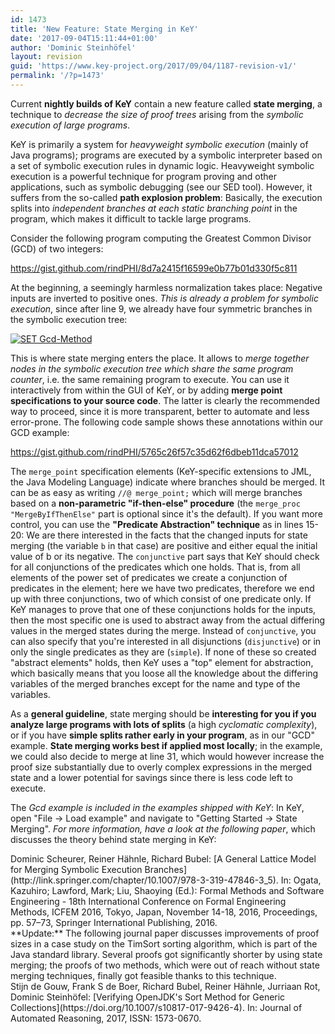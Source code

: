 ```yaml
---
id: 1473
title: 'New Feature: State Merging in KeY'
date: '2017-09-04T15:11:44+01:00'
author: 'Dominic Steinhöfel'
layout: revision
guid: 'https://www.key-project.org/2017/09/04/1187-revision-v1/'
permalink: '/?p=1473'
---
```


 Current **nightly builds of KeY** contain a new feature called **state merging**, a technique to *decrease the size of proof trees* arising from the *symbolic execution of large programs*.

 KeY is primarily a system for *heavyweight symbolic execution* (mainly of Java programs); programs are executed by a symbolic interpreter based on a set of symbolic execution rules in dynamic logic. Heavyweight symbolic execution is a powerful technique for program proving and other applications, such as symbolic debugging (see our SED tool). However, it suffers from the so-called **path explosion problem**: Basically, the execution splits into *independent branches at each static branching point* in the program, which makes it difficult to tackle large programs.

 Consider the following program computing the Greatest Common Divisor (GCD) of two integers:

 https://gist.github.com/rindPHI/8d7a2415f16599e0b77b01d330f5c811

 At the beginning, a seemingly harmless normalization takes place: Negative inputs are inverted to positive ones. *This is already a problem for symbolic execution*, since after line 9, we already have four symmetric branches in the symbolic execution tree:

 [![SET Gcd-Method](https://www.key-project.org/wp-content/uploads/2017/05/Ausgabe-1-1024x435.png)](https://www.key-project.org/wp-content/uploads/2017/05/Ausgabe-1.png)

 This is where state merging enters the place. It allows to *merge together nodes in the symbolic execution tree which share the same program counter*, i.e. the same remaining program to execute. You can use it interactively from within the GUI of KeY, or by adding **merge point specifications to your source code**. The latter is clearly the recommended way to proceed, since it is more transparent, better to automate and less error-prone. The following code sample shows these annotations within our GCD example:

https://gist.github.com/rindPHI/5765c26f57c35d62f6dbeb11dca57012

 The `merge_point` specification elements (KeY-specific extensions to JML, the Java Modeling Language) indicate where branches should be merged. It can be as easy as writing `//@ merge_point;` which will merge branches based on a **non-parametric "if-then-else" procedure** (the `merge_proc "MergeByIfThenElse"` part is optional since it's the default). If you want more control, you can use the **"Predicate Abstraction" technique** as in lines 15-20: We are there interested in the facts that the changed inputs for state merging (the variable `b` in that case) are positive and either equal the initial value of b or its negative. The `conjunctive` part says that KeY should check for all conjunctions of the predicates which one holds. That is, from all elements of the power set of predicates we create a conjunction of predicates in the element; here we have two predicates, therefore we end up with three conjunctions, two of which consist of one predicate only. If KeY manages to prove that one of these conjunctions holds for the inputs, then the most specific one is used to abstract away from the actual differing values in the merged states during the merge. Instead of `conjunctive`, you can also specify that you're interested in all disjunctions (`disjunctive`) or in only the single predicates as they are (`simple`). If none of these so created "abstract elements" holds, then KeY uses a "top" element for abstraction, which basically means that you loose all the knowledge about the differing variables of the merged branches except for the name and type of the variables.

 As a **general guideline**, state merging should be **interesting for you if you analyze large programs with lots of splits** (a high *cyclomatic complexity*), or if you have **simple splits rather early in your program**, as in our "GCD" example. **State merging works best if applied most locally**; in the example, we could also decide to merge at line 31, which would however increase the proof size substantially due to overly complex expressions in the merged state and a lower potential for savings since there is less code left to execute.

 The *Gcd example is included in the examples shipped with KeY*: In KeY, open "File -&gt; Load example" and navigate to "Getting Started -&gt; State Merging". *For more information, have a look at the following paper*, which discusses the theory behind state merging in KeY:

<div class="tp_single_publication"><span class="tp_single_author">Dominic Scheurer, Reiner Hähnle, Richard Bubel: </span> <span class="tp_single_title">[A General Lattice Model for Merging Symbolic Execution Branches](http://link.springer.com/chapter/10.1007/978-3-319-47846-3_5)</span>. <span class="tp_single_additional"><span class="tp_pub_additional_in">In: </span> Ogata, Kazuhiro; Lawford, Mark; Liu, Shaoying (Ed.): <span class="tp_pub_additional_booktitle">Formal Methods and Software Engineering - 18th International Conference on Formal Engineering Methods, ICFEM 2016, Tokyo, Japan, November 14-18, 2016, Proceedings, </span><span class="tp_pub_additional_pages">pp. 57–73, </span><span class="tp_pub_additional_publisher">Springer International Publishing, </span><span class="tp_pub_additional_year">2016</span>.</span></div> **Update:** The following journal paper discusses improvements of proof sizes in a case study on the TimSort sorting algorithm, which is part of the Java standard library. Several proofs got significantly shorter by using state merging; the proofs of two methods, which were out of reach without state merging techniques, finally got feasible thanks to this technique.

<div class="tp_single_publication"><span class="tp_single_author">Stijn de Gouw, Frank S de Boer, Richard Bubel, Reiner Hähnle, Jurriaan Rot, Dominic Steinhöfel: </span> <span class="tp_single_title">[Verifying OpenJDK's Sort Method for Generic Collections](https://doi.org/10.1007/s10817-017-9426-4)</span>. <span class="tp_single_additional"><span class="tp_pub_additional_in">In: </span><span class="tp_pub_additional_journal">Journal of Automated Reasoning, </span><span class="tp_pub_additional_year">2017</span>, <span class="tp_pub_additional_issn">ISSN: 1573-0670</span>.</span></div>